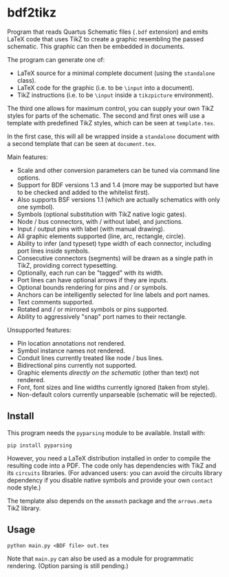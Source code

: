# bdf2tikz

Program that reads Quartus Schematic files (`.bdf` extension) and emits LaTeX
code that uses TikZ to create a graphic resembling the passed schematic. This
graphic can then be embedded in documents.

The program can generate one of:

 - LaTeX source for a minimal complete document (using the `standalone` class).
 - LaTeX code for the graphic (i.e. to be `\input` into a document).
 - TikZ instructions (i.e. to be `\input` inside a `tikzpicture` environment).

The third one allows for maximum control, you can supply your own TikZ styles
for parts of the schematic. The second and first ones will use a template
with predefined TikZ styles, which can be seen at `template.tex`.

In the first case, this will all be wrapped inside a `standalone` document with
a second template that can be seen at `document.tex`.

Main features:

 - Scale and other conversion parameters can be tuned via command line options.
 - Support for BDF versions 1.3 and 1.4 (more may be supported but
   have to be checked and added to the whitelist first).
 - Also supports BSF versions 1.1 (which are actually schematics with
   only one symbol).
 - Symbols (optional substitution with TikZ native logic gates).
 - Node / bus connectors, with / without label, and junctions.
 - Input / output pins with label (with manual drawing).
 - All graphic elements supported (line, arc, rectangle, circle).
 - Ability to infer (and typeset) type width of each connector,
   including port lines inside symbols.
 - Consecutive connectors (segments) will be drawn as a single path in TikZ,
   providing correct typesetting.
 - Optionally, each run can be "tagged" with its width.
 - Port lines can have optional arrows if they are inputs.
 - Optional bounds rendering for pins and / or symbols.
 - Anchors can be intelligently selected for line labels and port names.
 - Text comments supported.
 - Rotated and / or mirrored symbols or pins supported.
 - Ability to aggressively "snap" port names to their rectangle.

Unsupported features:

 - Pin location annotations not rendered.
 - Symbol instance names not rendered.
 - Conduit lines currently treated like node / bus lines.
 - Bidirectional pins currently not supported.
 - Graphic elements *directly on the schematic* (other than text) not rendered.
 - Font, font sizes and line widths currently ignored (taken from style).
 - Non-default colors currently unparseable (schematic will be rejected).

## Install

This program needs the `pyparsing` module to be available. Install with:

    pip install pyparsing

However, you need a LaTeX distribution installed in order to compile the
resulting code into a PDF. The code only has dependencies with TikZ and its
`circuits` libraries. (For advanced users: you can avoid the circuits library
dependency if you disable native symbols and provide your own `contact` node
style.)

The template also depends on the `amsmath` package and the `arrows.meta`
TikZ library.

## Usage

    python main.py <BDF file> out.tex

Note that `main.py` can also be used as a module for programmatic rendering.
(Option parsing is still pending.)
